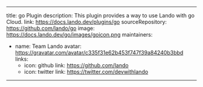 
---
title: go Plugin
description: This plugin provides a way to use Lando with go Cloud.
link: https://docs.lando.dev/plugins/go
sourceRepository: https://github.com/lando/go
image: https://docs.lando.dev/go/images/goicon.png
maintainers:
  - name: Team Lando
    avatar: https://gravatar.com/avatar/c335f31e62b453f747f39a84240b3bbd
    links:
      - icon: github
        link: https://github.com/lando
      - icon: twitter
        link: https://twitter.com/devwithlando
---


